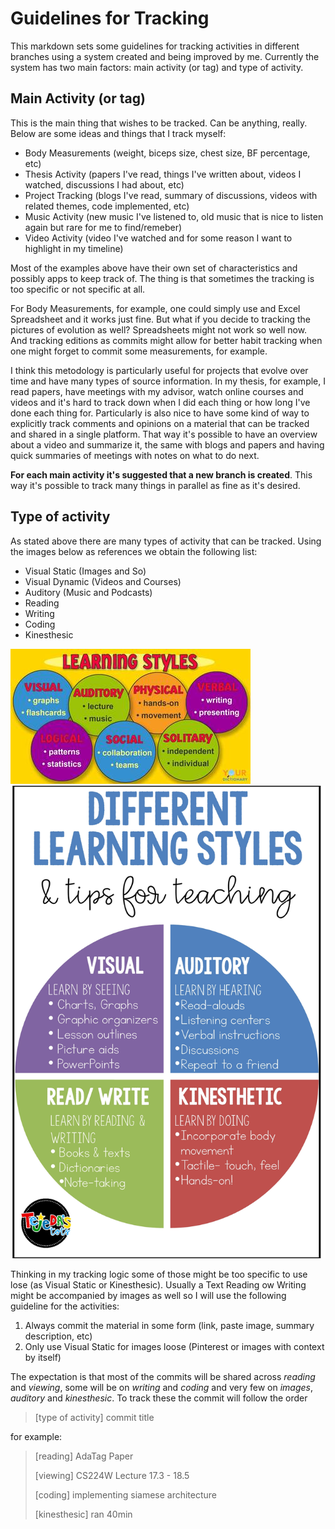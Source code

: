 # Guidelines for Tracking

This markdown sets some guidelines for tracking activities in different branches using a system created and being improved by me. Currently the system has two main factors: main activity (or tag) and type of activity. 

## Main Activity (or tag)

This is the main thing that wishes to be tracked. Can be anything, really. Below are some ideas and things that I track myself:

* Body Measurements (weight, biceps size, chest size, BF percentage, etc)
* Thesis Activity (papers I've read, things I've written about, videos I watched, discussions I had about, etc)
* Project Tracking (blogs I've read, summary of discussions, videos with related themes, code implemented, etc)
* Music Activity (new music I've listened to, old music that is nice to listen again but rare for me to find/remeber)
* Video Activity (video I've watched and for some reason I want to highlight in my timeline)

Most of the examples above have their own set of characteristics and possibly apps to keep track of. The thing is that sometimes the tracking is too specific or not specific at all.

For Body Measurements, for example, one could simply use and Excel Spreadsheet and it works just fine. But what if you decide to tracking the pictures of evolution as well? Spreadsheets might not work so well now. And tracking editions as commits might allow for better habit tracking when one might forget to commit some measurements, for example. 

I think this metodology is particularly useful for projects that evolve over time and have many types of source information. In my thesis, for example, I read papers, have meetings with my advisor, watch online courses and videos and it's hard to track down when I did each thing or how long I've done each thing for. Particularly is also nice to have some kind of way to explicitly track comments and opinions on a material that can be tracked and shared in a single platform. That way it's possible to have an overview about a video and summarize it, the same with blogs and papers and having quick summaries of meetings with notes on what to do next.

**For each main activity it's suggested that a new branch is created**. This way it's possible to track many things in parallel as fine as it's desired.

## Type of activity
As stated above there are many types of activity that can be tracked. Using the images below as references we obtain the following list:

* Visual Static (Images and So)
* Visual Dynamic (Videos and Courses)
* Auditory (Music and Podcasts)
* Reading
* Writing
* Coding
* Kinesthesic

![](assets/2021-08-04-11-21-21.png)
![](assets/2021-08-04-11-02-44.png)

Thinking in my tracking logic some of those might be too specific to use lose (as Visual Static or Kinesthesic). Usually a Text Reading ow Writing might be accompanied by images as well so I will use the following guideline for the activities:

1. Always commit the material in some form (link, paste image, summary description, etc)
2. Only use Visual Static for images loose (Pinterest or images with context by itself)

The expectation is that most of the commits will be shared across *reading* and *viewing*, some will be on *writing* and *coding* and very few on *images*, *auditory* and *kinesthesic*. To track these the commit will follow the order 

> \[type of activity] commit title

for example:

> \[reading] AdaTag Paper
> 
> \[viewing] CS224W Lecture 17.3 - 18.5
>
> \[coding] implementing siamese architecture
>
> \[kinesthesic] ran 40min
